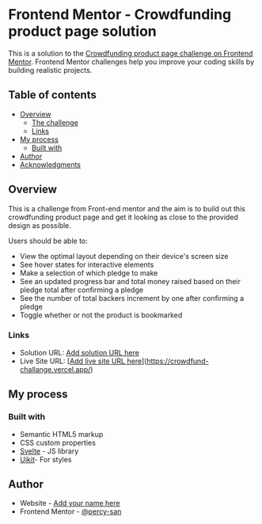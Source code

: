 # Frontend Mentor - Crowdfunding product page solution

This is a solution to the [Crowdfunding product page challenge on Frontend Mentor](https://www.frontendmentor.io/challenges/crowdfunding-product-page-7uvcZe7ZR). Frontend Mentor challenges help you improve your coding skills by building realistic projects. 

## Table of contents

- [Overview](#overview)
  - [The challenge](#the-challenge)
  - [Links](#links)
- [My process](#my-process)
  - [Built with](#built-with)
- [Author](#author)
- [Acknowledgments](#acknowledgments)



## Overview
This is a challenge from Front-end mentor and the aim is to build out this crowdfunding product page and get it looking as close to the provided design as possible.

Users should be able to:

- View the optimal layout depending on their device's screen size
- See hover states for interactive elements
- Make a selection of which pledge to make
- See an updated progress bar and total money raised based on their pledge total after confirming a pledge
- See the number of total backers increment by one after confirming a pledge
- Toggle whether or not the product is bookmarked

### Links

- Solution URL: [Add solution URL here](https://your-solution-url.com)
- Live Site URL: [[Add live site URL here](https://crowdfund-challange.vercel.app/)](https://crowdfund-challange.vercel.app/)

## My process

### Built with

- Semantic HTML5 markup
- CSS custom properties
- [Svelte](https://svelte.dev/) - JS library
- [Uikit](https://getuikit.com/)- For styles

## Author

- Website - [Add your name here](https://www.your-site.com)
- Frontend Mentor - [@percy-san](https://www.frontendmentor.io/profile/percy-san)

